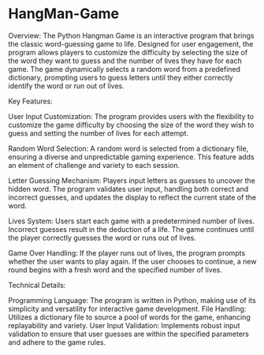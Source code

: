 # HangMan-Game

Overview:
The Python Hangman Game is an interactive program that brings the classic word-guessing game to life. Designed for user engagement, the program allows players to customize the difficulty by selecting the size of the word they want to guess and the number of lives they have for each game. The game dynamically selects a random word from a predefined dictionary, prompting users to guess letters until they either correctly identify the word or run out of lives.

Key Features:

User Input Customization:
The program provides users with the flexibility to customize the game difficulty by choosing the size of the word they wish to guess and setting the number of lives for each attempt.

Random Word Selection:
A random word is selected from a dictionary file, ensuring a diverse and unpredictable gaming experience. This feature adds an element of challenge and variety to each session.

Letter Guessing Mechanism:
Players input letters as guesses to uncover the hidden word. The program validates user input, handling both correct and incorrect guesses, and updates the display to reflect the current state of the word.

Lives System:
Users start each game with a predetermined number of lives. Incorrect guesses result in the deduction of a life. The game continues until the player correctly guesses the word or runs out of lives.

Game Over Handling:
If the player runs out of lives, the program prompts whether the user wants to play again. If the user chooses to continue, a new round begins with a fresh word and the specified number of lives.

Technical Details:

Programming Language: The program is written in Python, making use of its simplicity and versatility for interactive game development.
File Handling: Utilizes a dictionary file to source a pool of words for the game, enhancing replayability and variety.
User Input Validation: Implements robust input validation to ensure that user guesses are within the specified parameters and adhere to the game rules.
